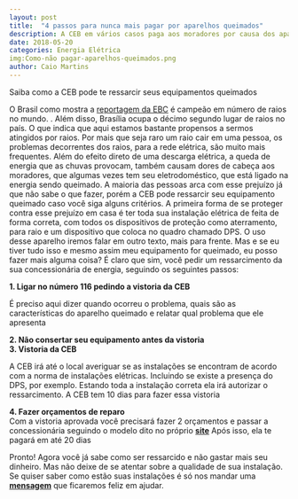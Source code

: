 ```yaml
---
layout: post
title:  "4 passos para nunca mais pagar por aparelhos queimados"
description: A CEB em vários casos paga aos moradores por causa dos aparelhos queimados
date: 2018-05-20
categories: Energia Elétrica
img:Como-não pagar-aparelhos-queimados.png
author: Caio Martins
---
```


Saiba como a CEB pode te ressarcir seus equipamentos queimados

O Brasil como mostra a [reportagem da EBC](http://www.ebc.com.br/institucional/sobre-a-ebc/noticias/2017/02/caminhos-da-reportagem-destaca-a-incidencia-de-raios-no-brasil) é campeão em número de raios no mundo. . Além disso, Brasília ocupa o décimo segundo lugar de raios no país. O que indica que aqui estamos bastante propensos a sermos atingidos por raios.
Por mais que seja raro um raio cair em uma pessoa, os problemas decorrentes dos raios, para a rede elétrica, são muito mais frequentes. Além do efeito direto de uma descarga elétrica, a queda de energia que as chuvas provocam, também causam dores de cabeça aos moradores, que algumas vezes tem seu eletrodoméstico, que está ligado na energia sendo queimado.  A maioria das pessoas arca com esse prejuízo já que não sabe o que fazer, porém a CEB pode ressarcir seu equipamento queimado caso você siga alguns critérios.
A primeira forma de se proteger contra esse prejuízo em casa é ter toda sua instalação elétrica de feita de forma correta, com todos os dispositivos de proteção como aterramento, para raio e um dispositivo que coloca no quadro chamado DPS. O uso desse aparelho iremos falar em outro texto, mais para frente.
Mas e se eu tiver tudo isso e mesmo assim meu equipamento for queimado, eu posso fazer mais alguma coisa?
É claro que sim, você pedir um ressarcimento da sua concessionária de energia, seguindo os seguintes passos:  


**1.	Ligar no número 116 pedindo a vistoria da CEB**

É preciso aqui dizer quando ocorreu o problema, quais são as características do aparelho queimado e relatar qual problema que ele apresenta


**2.	Não consertar seu equipamento antes da vistoria**  
**3.	Vistoria da CEB**  

A CEB irá até o local averiguar se as instalações se encontram de acordo com a norma de instalações elétricas. Incluindo se existe a presença do DPS, por exemplo. Estando toda a instalação correta ela irá autorizar o ressarcimento. A CEB tem 10 dias para fazer essa vistoria

**4.	Fazer orçamentos de reparo**    
Com a vistoria aprovada você precisará fazer 2 orçamentos e passar a concessionária seguindo o modelo dito no próprio **[site](http://www.ceb.com.br/index.php/informacoes-ceb-separator/ressarcimento-de-danos)**
Após isso, ela te pagará em até 20 dias


Pronto! Agora você já sabe como ser ressarcido e não gastar mais seu dinheiro. Mas não deixe de se atentar sobre a qualidade de sua instalação.
Se quiser saber como estão suas instalações é só nos mandar uma **[mensagem](http://primariaenergia.com/contact.html)** que ficaremos feliz em ajudar.

